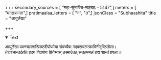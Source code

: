 +++
secondary_sources = [ "महा-सुभाषित-सङ्ग्रहः - 5147",]
meters = [ "मन्दाक्रान्ता",]
pratimaalaa_letters = [ "न", "त",]
jsonClass = "Subhaashita"
title = "आयुर्लेखा"

+++

<details open><summary>Text</summary>

आयुर्लेखा पवनचलनाश्लिष्टदीपोपमेया संपच्चैषा मदवशचलत्कामिनीदृष्टिलोला।  
तीव्रश्चान्तर्दहति हृदयं विप्रयोगः प्रियेभ्यस् तस्मादेतत् सततममलं ब्रह्म शान्तं प्रपन्नाः॥
</details>
